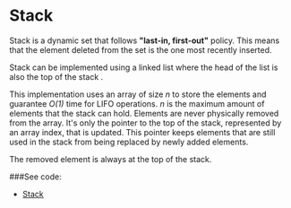 # Stack

Stack is a dynamic set that follows **"last-in, first-out"** policy. This means that the
 element deleted from the set is the one most recently inserted.

Stack can be implemented using a linked list where the head of the list is also the top of
 the stack .

This implementation uses an array of size *n* to store the elements and guarantee *O(1)*
 time for LIFO operations. *n* is the maximum amount of elements that the stack can hold.
 Elements are never physically removed from the array. It's only the pointer to the top of
 the stack, represented by an array index, that is updated. This pointer keeps elements
 that are still used in the stack from being replaced by newly added elements.

The removed element is always at the top of the stack.

###See code: 
- [Stack](./__init__.py)